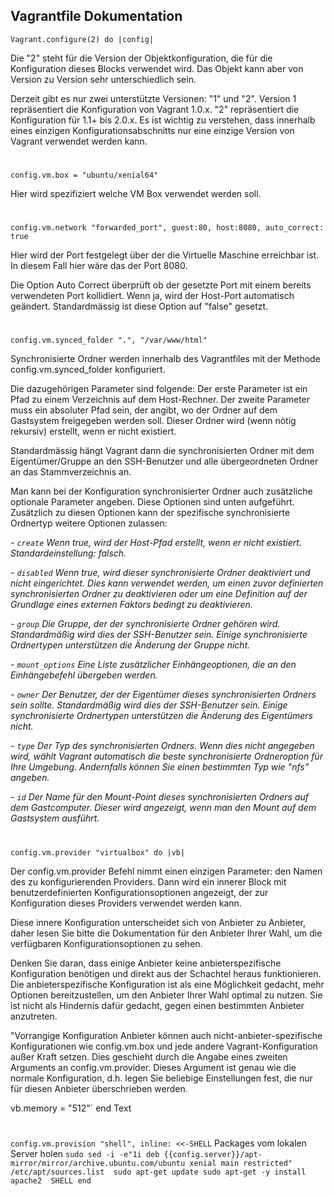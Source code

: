 Vagrantfile Dokumentation
-----------------------------
`Vagrant.configure(2) do |config|`

Die "2" steht für die Version der Objektkonfiguration, die für die Konfiguration dieses Blocks verwendet wird.
Das Objekt kann aber von Version zu Version sehr unterschiedlich sein.

Derzeit gibt es nur zwei unterstützte Versionen: "1" und "2". Version 1 repräsentiert die Konfiguration von Vagrant 1.0.x. "2" repräsentiert die Konfiguration für 1.1+ bis 2.0.x.
Es ist wichtig zu verstehen, dass innerhalb eines einzigen Konfigurationsabschnitts nur eine einzige Version von Vagrant verwendet werden kann.
#
`config.vm.box = "ubuntu/xenial64"`
  
  Hier wird spezifiziert welche VM Box verwendet werden soll.
#
  `config.vm.network "forwarded_port", guest:80, host:8080, auto_correct: true`

Hier wird der Port festgelegt über der die Virtuelle Maschine erreichbar ist. In diesem Fall hier wäre das der Port 8080.

Die Option Auto Correct überprüft ob der gesetzte Port mit einem bereits verwendeten Port kollidiert. Wenn ja, wird der Host-Port automatisch geändert. 
 Standardmässig ist diese Option auf "false" gesetzt.
#
 `config.vm.synced_folder ".", "/var/www/html"`

Synchronisierte Ordner werden innerhalb des Vagrantfiles mit der Methode config.vm.synced_folder konfiguriert. 

Die dazugehörigen Parameter sind folgende:
Der erste Parameter ist ein Pfad zu einem Verzeichnis auf dem Host-Rechner. 
Der zweite Parameter muss ein absoluter Pfad sein, der angibt, wo der Ordner auf dem Gastsystem freigegeben werden soll. Dieser Ordner wird (wenn nötig rekursiv) erstellt, wenn er nicht existiert. 

Standardmässig hängt Vagrant dann die synchronisierten Ordner mit dem Eigentümer/Gruppe an den SSH-Benutzer und alle übergeordneten Ordner an das Stammverzeichnis an.

Man kann bei der Konfiguration synchronisierter Ordner auch zusätzliche optionale Parameter angeben. Diese Optionen sind unten aufgeführt. 
Zusätzlich zu diesen Optionen kann der spezifische synchronisierte Ordnertyp weitere Optionen zulassen:

*- `create` Wenn true, wird der Host-Pfad erstellt, wenn er nicht existiert. Standardeinstellung: falsch.*

*- `disabled` Wenn true, wird dieser synchronisierte Ordner deaktiviert und nicht eingerichtet. 
Dies kann verwendet werden, um einen zuvor definierten synchronisierten Ordner zu deaktivieren oder um eine Definition auf der Grundlage eines externen Faktors bedingt zu deaktivieren.*

*- `group`  Die Gruppe, der der synchronisierte Ordner gehören wird. Standardmäßig wird dies der SSH-Benutzer sein. Einige synchronisierte Ordnertypen unterstützen die Änderung der Gruppe nicht.*

*- `mount_options`  Eine Liste zusätzlicher Einhängeoptionen, die an den Einhängebefehl übergeben werden.*

*- `owner` Der Benutzer, der der Eigentümer dieses synchronisierten Ordners sein sollte. Standardmäßig wird dies der SSH-Benutzer sein. Einige synchronisierte Ordnertypen unterstützen die Änderung des Eigentümers nicht.*

*- `type`  Der Typ des synchronisierten Ordners. Wenn dies nicht angegeben wird, wählt Vagrant automatisch die beste synchronisierte Ordneroption für Ihre Umgebung. Andernfalls können Sie einen bestimmten Typ wie "nfs" angeben.*

*- `id` Der Name für den Mount-Point dieses synchronisierten Ordners auf dem Gastcomputer. Dieser wird angezeigt, wenn man den Mount auf dem Gastsystem ausführt.*

  #
`config.vm.provider "virtualbox" do |vb|`

Der config.vm.provider Befehl nimmt einen einzigen Parameter: den Namen des zu konfigurierenden Providers. Dann wird ein innerer Block mit benutzerdefinierten Konfigurationsoptionen angezeigt, der zur Konfiguration dieses Providers verwendet werden kann.

Diese innere Konfiguration unterscheidet sich von Anbieter zu Anbieter, daher lesen Sie bitte die Dokumentation für den Anbieter Ihrer Wahl, um die verfügbaren Konfigurationsoptionen zu sehen.

Denken Sie daran, dass einige Anbieter keine anbieterspezifische Konfiguration benötigen und direkt aus der Schachtel heraus funktionieren. Die anbieterspezifische Konfiguration ist als eine Möglichkeit gedacht, mehr Optionen bereitzustellen, um den Anbieter Ihrer Wahl optimal zu nutzen. Sie ist nicht als Hindernis dafür gedacht, gegen einen bestimmten Anbieter anzutreten.

"Vorrangige Konfiguration
Anbieter können auch nicht-anbieter-spezifische Konfigurationen wie config.vm.box und jede andere Vagrant-Konfiguration außer Kraft setzen. Dies geschieht durch die Angabe eines zweiten Arguments an config.vm.provider. Dieses Argument ist genau wie die normale Konfiguration, d.h. legen Sie beliebige Einstellungen fest, die nur für diesen Anbieter überschrieben werden.

  vb.memory = "512"`
end
Text
#
`config.vm.provision "shell", inline: <<-SHELL`
  Packages vom lokalen Server holen
  `sudo sed -i -e"1i deb {{config.server}}/apt-mirror/mirror/archive.ubuntu.com/ubuntu xenial main restricted" /etc/apt/sources.list 
  sudo apt-get update
  sudo apt-get -y install apache2 
SHELL
end`

#

<!--stackedit_data:
eyJoaXN0b3J5IjpbMTAyNjA0NzcxMywtMTIzNTU4NzU4MiwtNj
QwMzYxMTg2LC0xMDgyNzQ2NjAsNDU5NTY0OTg2LDE3NzU1MDYy
MjAsMTI1MDQzNjI5Miw2ODg2NDk5NDIsMTQwNDI3NTM5NiwtMT
Y0OTEyOTE2NCwtOTkxNjMzODQsLTc1MDcxNTkyMl19
-->